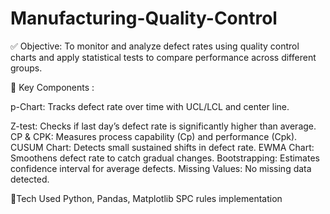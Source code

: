 # Manufacturing-Quality-Control

✅ Objective:
To monitor and analyze defect rates using quality control charts and apply statistical tests to compare performance across different groups.

📌 Key Components :

   p-Chart: Tracks defect rate over time with UCL/LCL and center line.
   
   Z-test: Checks if last day’s defect rate is significantly higher than average.
   CP & CPK: Measures process capability (Cp) and performance (Cpk).
   CUSUM Chart: Detects small sustained shifts in defect rate.
   EWMA Chart: Smoothens defect rate to catch gradual changes.
   Bootstrapping: Estimates confidence interval for average defects.
   Missing Values: No missing data detected.

🔧Tech Used
   Python, Pandas, Matplotlib
   SPC rules implementation

   
